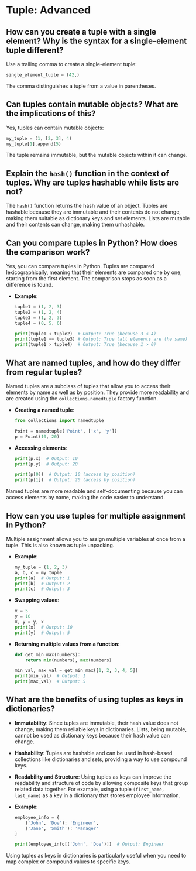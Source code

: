 # Tuple: Advanced

## How can you create a tuple with a single element? Why is the syntax for a single-element tuple different?
Use a trailing comma to create a single-element tuple:
```python
single_element_tuple = (42,)
```
The comma distinguishes a tuple from a value in parentheses.

## Can tuples contain mutable objects? What are the implications of this?
Yes, tuples can contain mutable objects:
```python
my_tuple = (1, [2, 3], 4)
my_tuple[1].append(5)
```
The tuple remains immutable, but the mutable objects within it can change.

## Explain the `hash()` function in the context of tuples. Why are tuples hashable while lists are not?
The `hash()` function returns the hash value of an object. Tuples are hashable because they are immutable and their contents do not change, making them suitable as dictionary keys and set elements. Lists are mutable and their contents can change, making them unhashable.

## Can you compare tuples in Python? How does the comparison work?
Yes, you can compare tuples in Python. Tuples are compared lexicographically, meaning that their elements are compared one by one, starting from the first element. The comparison stops as soon as a difference is found.

- **Example**:
  ```python
  tuple1 = (1, 2, 3)
  tuple2 = (1, 2, 4)
  tuple3 = (1, 2, 3)
  tuple4 = (0, 5, 6)
  
  print(tuple1 < tuple2)  # Output: True (because 3 < 4)
  print(tuple1 == tuple3) # Output: True (all elements are the same)
  print(tuple1 > tuple4)  # Output: True (because 1 > 0)
  ```

## What are named tuples, and how do they differ from regular tuples?
Named tuples are a subclass of tuples that allow you to access their elements by name as well as by position. They provide more readability and are created using the `collections.namedtuple` factory function.

- **Creating a named tuple**:
  ```python
  from collections import namedtuple

  Point = namedtuple('Point', ['x', 'y'])
  p = Point(10, 20)
  ```

- **Accessing elements**:
  ```python
  print(p.x)  # Output: 10
  print(p.y)  # Output: 20

  print(p[0])  # Output: 10 (access by position)
  print(p[1])  # Output: 20 (access by position)
  ```

Named tuples are more readable and self-documenting because you can access elements by name, making the code easier to understand.

## How can you use tuples for multiple assignment in Python?
Multiple assignment allows you to assign multiple variables at once from a tuple. This is also known as tuple unpacking.

- **Example**:
  ```python
  my_tuple = (1, 2, 3)
  a, b, c = my_tuple
  print(a)  # Output: 1
  print(b)  # Output: 2
  print(c)  # Output: 3
  ```

- **Swapping values**:
  ```python
  x = 5
  y = 10
  x, y = y, x
  print(x)  # Output: 10
  print(y)  # Output: 5
  ```

- **Returning multiple values from a function**:
  ```python
  def get_min_max(numbers):
      return min(numbers), max(numbers)

  min_val, max_val = get_min_max([1, 2, 3, 4, 5])
  print(min_val)  # Output: 1
  print(max_val)  # Output: 5
  ```

## What are the benefits of using tuples as keys in dictionaries?
- **Immutability**: Since tuples are immutable, their hash value does not change, making them reliable keys in dictionaries. Lists, being mutable, cannot be used as dictionary keys because their hash value can change.

- **Hashability**: Tuples are hashable and can be used in hash-based collections like dictionaries and sets, providing a way to use compound keys.

- **Readability and Structure**: Using tuples as keys can improve the readability and structure of code by allowing composite keys that group related data together. For example, using a tuple `(first_name, last_name)` as a key in a dictionary that stores employee information.

- **Example**:
  ```python
  employee_info = {
      ('John', 'Doe'): 'Engineer',
      ('Jane', 'Smith'): 'Manager'
  }

  print(employee_info[('John', 'Doe')])  # Output: Engineer
  ```

Using tuples as keys in dictionaries is particularly useful when you need to map complex or compound values to specific keys.
